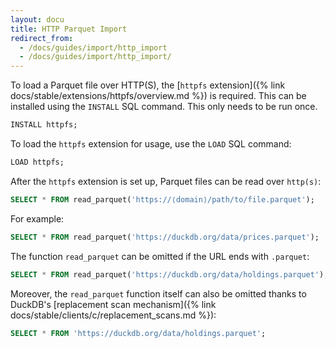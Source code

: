 ```yaml
---
layout: docu
title: HTTP Parquet Import
redirect_from:
  - /docs/guides/import/http_import
  - /docs/guides/import/http_import/
---
```


To load a Parquet file over HTTP(S), the [`httpfs` extension]({% link docs/stable/extensions/httpfs/overview.md %}) is required. This can be installed using the `INSTALL` SQL command. This only needs to be run once.

```sql
INSTALL httpfs;
```

To load the `httpfs` extension for usage, use the `LOAD` SQL command:

```sql
LOAD httpfs;
```

After the `httpfs` extension is set up, Parquet files can be read over `http(s)`:

```sql
SELECT * FROM read_parquet('https://⟨domain⟩/path/to/file.parquet');
```

For example:

```sql
SELECT * FROM read_parquet('https://duckdb.org/data/prices.parquet');
```

The function `read_parquet` can be omitted if the URL ends with `.parquet`:

```sql
SELECT * FROM read_parquet('https://duckdb.org/data/holdings.parquet');
```

Moreover, the `read_parquet` function itself can also be omitted thanks to DuckDB's [replacement scan mechanism]({% link docs/stable/clients/c/replacement_scans.md %}):

```sql
SELECT * FROM 'https://duckdb.org/data/holdings.parquet';
```
